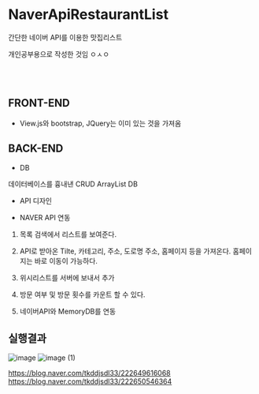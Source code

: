 # NaverApiRestaurantList
간단한 네이버 API를 이용한 맛집리스트


개인공부용으로 작성한 것임 ㅇㅅㅇ

<br></br>

## FRONT-END

- View.js와 bootstrap, JQuery는 이미 있는 것을 가져옴


## BACK-END

- DB

데이터베이스를 흉내낸 CRUD ArrayList DB

- API 디자인

- NAVER API 연동


1. 목록 검색에서 리스트를 보여준다.

2. API로 받아온 Tilte, 카테고리, 주소, 도로명 주소, 홈페이지 등을 가져온다. 홈페이지는 바로 이동이 가능하다.

3. 위시리스트를 서버에 보내서 추가

4. 방문 여부 및 방문 횟수를 카운트 할 수 있다.

5. 네이버API와 MemoryDB를 연동


## 실행결과
![image](https://user-images.githubusercontent.com/86394597/154511337-29476335-8f75-400a-bae5-9afa71a47ca8.png)
![image (1)](https://user-images.githubusercontent.com/86394597/154511343-94df7b84-36e3-437c-ac88-b24ebe2a18aa.png)


https://blog.naver.com/tkddjsdl33/222649616068
https://blog.naver.com/tkddjsdl33/222650546364
